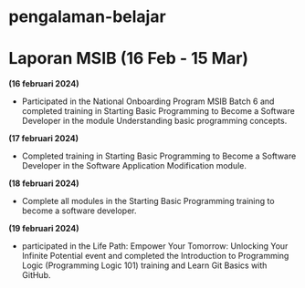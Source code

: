 # pengalaman-belajar

# Laporan MSIB (16 Feb - 15 Mar)
**(16 februari 2024)**
* Participated in the National Onboarding Program MSIB Batch 6 and completed training in Starting Basic Programming to Become a Software Developer in the module Understanding basic programming concepts.

**(17 februari 2024)**
* Completed training in Starting Basic Programming to Become a Software Developer in the Software Application Modification module.

**(18 februari 2024)**
* Complete all modules in the Starting Basic Programming training to become a software developer.

**(19 februari 2024)**
* participated in the Life Path: Empower Your Tomorrow: Unlocking Your Infinite Potential event and completed the Introduction to Programming Logic (Programming Logic 101) training and Learn Git Basics with GitHub.
